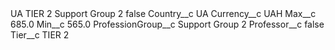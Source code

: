 <?xml version="1.0" encoding="UTF-8"?>
<CustomMetadata xmlns="http://soap.sforce.com/2006/04/metadata" xmlns:xsi="http://www.w3.org/2001/XMLSchema-instance" xmlns:xsd="http://www.w3.org/2001/XMLSchema">
    <label>UA TIER 2 Support Group 2</label>
    <protected>false</protected>
    <values>
        <field>Country__c</field>
        <value xsi:type="xsd:string">UA</value>
    </values>
    <values>
        <field>Currency__c</field>
        <value xsi:type="xsd:string">UAH</value>
    </values>
    <values>
        <field>Max__c</field>
        <value xsi:type="xsd:double">685.0</value>
    </values>
    <values>
        <field>Min__c</field>
        <value xsi:type="xsd:double">565.0</value>
    </values>
    <values>
        <field>ProfessionGroup__c</field>
        <value xsi:type="xsd:string">Support Group 2</value>
    </values>
    <values>
        <field>Professor__c</field>
        <value xsi:type="xsd:boolean">false</value>
    </values>
    <values>
        <field>Tier__c</field>
        <value xsi:type="xsd:string">TIER 2</value>
    </values>
</CustomMetadata>
